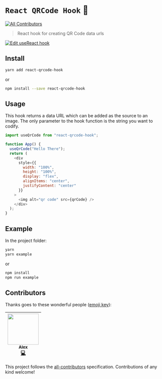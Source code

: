 # `React QRCode Hook` 👾

[![All Contributors](https://img.shields.io/badge/all_contributors-1-orange.svg?style=flat-square)](#contributors)

> React hook for creating QR Code data urls

[![Edit useReact hook](https://codesandbox.io/static/img/play-codesandbox.svg)](https://codesandbox.io/s/xjojxm82jw)

## Install

```sh
yarn add react-qrcode-hook
```

or

```sh
npm install --save react-qrcode-hook
```

## Usage

This hook returns a data URL which can be added as the source to an image. The
only parameter to the hook function is the string you want to codify.

```js
import useQrCode from "react-qrcode-hook";

function App() {
  useQrCode("Hello There");
  return (
    <div
      style={{
        width: "100%",
        height: "100%",
        display: "flex",
        alignItems: "center",
        justifyContent: "center"
      }}
    >
      <img alt="qr code" src={qrCode} />
    </div>
  );
}
```

## Example

In the project folder:

```sh
yarn
yarn example
```

or

```sh
npm install
npm run example
```

## Contributors

Thanks goes to these wonderful people
([emoji key](https://github.com/kentcdodds/all-contributors#emoji-key)):

<!-- ALL-CONTRIBUTORS-LIST:START - Do not remove or modify this section -->
<!-- prettier-ignore -->
| [<img src="https://avatars1.githubusercontent.com/u/6558157?v=4" width="100px;"/><br /><sub><b>Alex</b></sub>](https://ralexanderson.com)<br />[💻](https://github.com/alexanderson1993/react-qrcode-hook/commits?author=alexanderson1993 "Code") |
| :---: |

<!-- ALL-CONTRIBUTORS-LIST:END -->

This project follows the
[all-contributors](https://github.com/kentcdodds/all-contributors)
specification. Contributions of any kind welcome!
